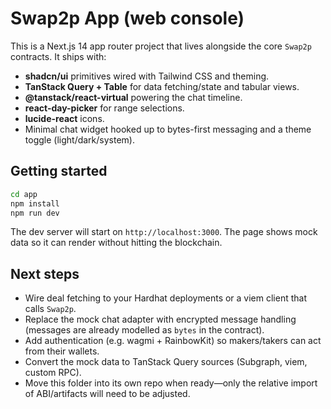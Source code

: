 # Swap2p App (web console)

This is a Next.js 14 app router project that lives alongside the core `Swap2p` contracts. It ships with:

- **shadcn/ui** primitives wired with Tailwind CSS and theming.
- **TanStack Query + Table** for data fetching/state and tabular views.
- **@tanstack/react-virtual** powering the chat timeline.
- **react-day-picker** for range selections.
- **lucide-react** icons.
- Minimal chat widget hooked up to bytes-first messaging and a theme toggle (light/dark/system).

## Getting started

```bash
cd app
npm install
npm run dev
```

The dev server will start on `http://localhost:3000`. The page shows mock data so it can render without hitting the blockchain.

## Next steps

- Wire deal fetching to your Hardhat deployments or a viem client that calls `Swap2p`.
- Replace the mock chat adapter with encrypted message handling (messages are already modelled as `bytes` in the contract).
- Add authentication (e.g. wagmi + RainbowKit) so makers/takers can act from their wallets.
- Convert the mock data to TanStack Query sources (Subgraph, viem, custom RPC).
- Move this folder into its own repo when ready—only the relative import of ABI/artifacts will need to be adjusted.
